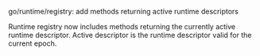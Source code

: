 go/runtime/registry: add methods returning active runtime descriptors

Runtime registry now includes methods returning the currently active runtime
descriptor. Active descriptor is the runtime descriptor valid for the current
epoch.
